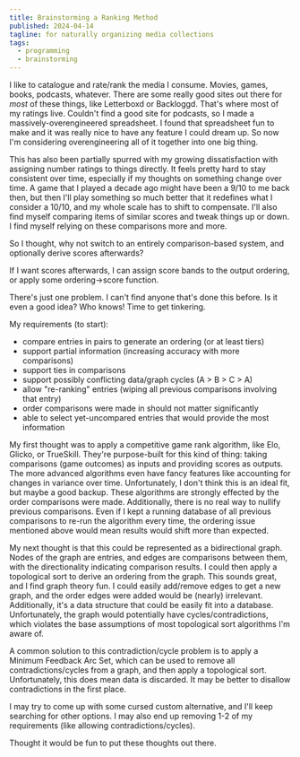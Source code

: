 ```yaml
---
title: Brainstorming a Ranking Method
published: 2024-04-14
tagline: for naturally organizing media collections
tags:
  - programming
  - brainstorming
---
```


I like to catalogue and rate/rank the media I consume. Movies, games, books,
podcasts, whatever. There are some really good sites out there for _most_ of
these things, like Letterboxd or Backloggd. That's where most of my ratings
live. Couldn't find a good site for podcasts, so I made a
massively-overengineered spreadsheet. I found that spreadsheet fun to make and
it was really nice to have any feature I could dream up. So now I'm considering
overengineering all of it together into one big thing.

This has also been partially spurred with my growing dissatisfaction with
assigning number ratings to things directly. It feels pretty hard to stay
consistent over time, especially if my thoughts on something change over time. A
game that I played a decade ago might have been a 9/10 to me back then, but then
I'll play something so much better that it redefines what I consider a 10/10,
and my whole scale has to shift to compensate. I'll also find myself comparing
items of similar scores and tweak things up or down. I find myself relying on
these comparisons more and more.

So I thought, why not switch to an entirely comparison-based system, and
optionally derive scores afterwards?

If I want scores afterwards, I can assign score bands to the output ordering, or
apply some ordering->score function.

There's just one problem. I can't find anyone that's done this before. Is it
even a good idea? Who knows! Time to get tinkering.

My requirements (to start):

- compare entries in pairs to generate an ordering (or at least tiers)
- support partial information (increasing accuracy with more comparisons)
- support ties in comparisons
- support possibly conflicting data/graph cycles (A > B > C > A)
- allow "re-ranking" entries (wiping all previous comparisons involving that entry)
- order comparisons were made in should not matter significantly
- able to select yet-uncompared entries that would provide the most information

My first thought was to apply a competitive game rank algorithm, like Elo,
Glicko, or TrueSkill. They're purpose-built for this kind of thing: taking
comparisons (game outcomes) as inputs and providing scores as outputs. The more
advanced algorithms even have fancy features like accounting for changes in
variance over time. Unfortunately, I don't think this is an ideal fit, but maybe
a good backup. These algorithms are strongly effected by the order comparisons
were made. Additionally, there is no real way to nullify previous comparisons.
Even if I kept a running database of all previous comparisons to re-run the
algorithm every time, the ordering issue mentioned above would mean results
would shift more than expected.

My next thought is that this could be represented as a bidirectional graph.
Nodes of the graph are entries, and edges are comparisons between them, with the
directionality indicating comparison results. I could then apply a topological
sort to derive an ordering from the graph. This sounds great, and I find graph
theory fun. I could easily add/remove edges to get a new graph, and the order
edges were added would be (nearly) irrelevant. Additionally, it's a data
structure that could be easily fit into a database. Unfortunately, the graph
would potentially have cycles/contradictions, which violates the base
assumptions of most topological sort algorithms I'm aware of.

A common solution to this contradiction/cycle problem is to apply a Minimum
Feedback Arc Set, which can be used to remove all contradictions/cycles from a
graph, and then apply a topological sort. Unfortunately, this does mean data is
discarded. It may be better to disallow contradictions in the first place.

I may try to come up with some cursed custom alternative, and I'll keep
searching for other options. I may also end up removing 1-2 of my requirements
(like allowing contradictions/cycles).

Thought it would be fun to put these thoughts out there.
